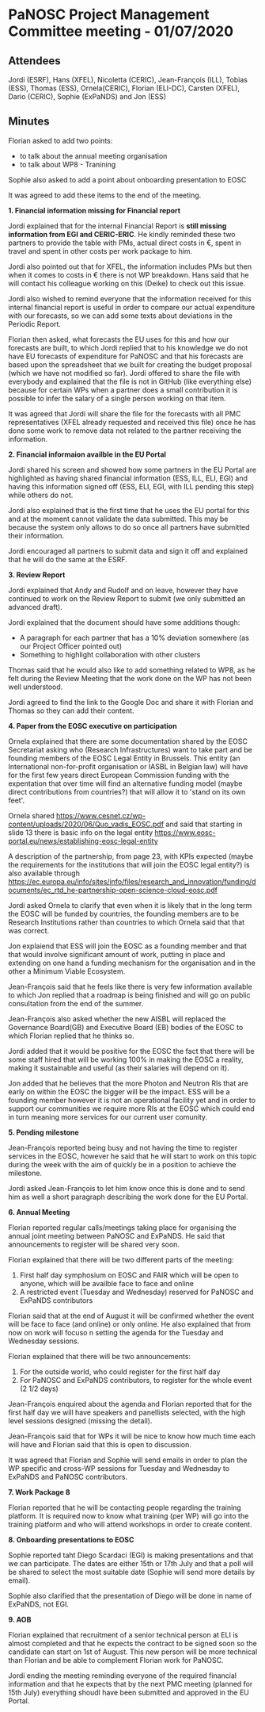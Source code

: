 ﻿PaNOSC Project Management Committee meeting - 01/07/2020
========================================================


Attendees
-------
Jordi (ESRF), Hans (XFEL), Nicoletta (CERIC), Jean-François (ILL), Tobias (ESS), Thomas (ESS), Ornela(CERIC), Florian (ELI-DC), Carsten (XFEL), Dario (CERIC), Sophie (ExPaNDS) and Jon (ESS)


Minutes
-------	

Florian asked to add two points:
 * to talk about the annual meeting organisation
 * to talk about WP8 - Tranining

Sophie also asked to add a point about onboarding presentation to EOSC

It was agreed to add these items to the end of the meeting.

**1. Financial information missing for Financial report**

Jordi explained that for the internal Financial Report is **still missing information from EGI and CERIC-ERIC**. He kindly reminded these two partners to provide the table with PMs, actual direct costs in €, spent in travel and spent in other costs per work package to him.

Jordi also pointed out that for XFEL, the information includes PMs but then when it comes to costs in € there is not WP breakdown. Hans said that he will contact his colleague working on this (Deike) to check out this issue.

Jordi also wished to remind everyone that the information received for this internal financial report is useful in order to compare our actual expenditure with our forecasts, so we can add some texts about deviations in the Periodic Report.

Florian then asked, what forecasts the EU uses for this and how our forecasts are built, to which Jordi replied that to his knowledge we do not have EU forecasts of expenditure for PaNOSC and that his forecasts are based upon the spreadsheet that we built for creating the budget proposal (which we have not modified so far). Jordi offered to share the file with everybody and explained that the file is not in GitHub (like everything else) because for certain WPs when a partner does a small contribution it is possible to infer the salary of a single person working on that item.

It was agreed that Jordi will share the file for the forecasts with all PMC representatives (XFEL already requested and received this file) once he has done some work to remove data not related to the partner receiving the information.

**2. Financial informaion availble in the EU Portal**

Jordi shared his screen and showed how some partners in the EU Portal are highlighted as having shared financial information (ESS, ILL, ELI, EGI) and having this information signed off (ESS, ELI, EGI, with ILL pending this step) while others do not.

Jordi also explained that is the first time that he uses the EU portal for this and at the moment cannot validate the data submitted. This may be because the system only allows to do so once all partners have submitted their information.

Jordi encouraged all partners to submit data and sign it off and explained that he will do the same at the ESRF.

**3. Review Report**

Jordi explained that Andy and Rudolf and on leave, however they have continued to work on the Review Report to submit (we only submitted an advanced draft).

Jordi explained that the document should have some additions though:
* A paragraph for each partner that has a 10% deviation somewhere (as our Project Officer pointed out)
* Something to highlight collaboration with other clusters

Thomas said that he would also like to add something related to WP8, as he felt during the Review Meeting that the work done on the WP has not been well understood.

Jordi agreed to find the link to the Google Doc and share it with Florian and Thomas so they can add their content.

**4. Paper from the EOSC executive on participation**

Ornela explained that there are some documentation shared by the EOSC Secretariat asking who (Research Infrastructures) want to take part and be founding members of the EOSC Legal Entity in Brussels. This entity (an International non-for-profit organisation or IASBL in Belgian law)  will have for the first few years direct European Commission funding with the expentation that over time will find an alternative funding model (maybe direct contributions from countries?) that will allow it to 'stand on its own feet'.

Ornela shared https://www.cesnet.cz/wp-content/uploads/2020/06/Quo_vadis_EOSC.pdf
and said that starting in slide 13 there is basic info on the legal entity
https://www.eosc-portal.eu/news/establishing-eosc-legal-entity

A description of the partnership, from page 23, with KPIs expected (maybe the requirements for the institutions that will join the EOSC legal entity?) is also available through https://ec.europa.eu/info/sites/info/files/research_and_innovation/funding/documents/ec_rtd_he-partnership-open-science-cloud-eosc.pdf

Jordi asked Ornela to clarify that even when it is likely that in the long term the EOSC will be funded by countries, the founding members are to be Research Institutions rather than countries to which Ornela said that that was correct.

Jon explaiend that ESS will join the EOSC as a founding member and that that would involve significant amount of work, putting in place and extending on one hand a funding mechanism for the organisation and in the other a Minimum Viable Ecosystem.

Jean-François said that he feels like there is very few information available to which Jon replied that a roadmap is being finished and will go on public consultation from the end of the summer.

Jean-François also asked whether the new AISBL will replaced the Governance Board(GB) and Executive Board (EB) bodies of the EOSC to which Florian replied that he thinks so.

Jordi added that it would be positive for the EOSC the fact that there will be some staff hired that will be working 100% in making the EOSC a reality, making it sustainable and useful (as their salaries will depend on it).

Jon added that he believes that the more Photon and Neutron RIs that are early on within the EOSC the bigger will be the impact. ESS will be a founding member however it is not an operational facility yet and in order to support our communities we require more RIs at the EOSC which could end in turn meaning more services for our current user comunity.


**5. Pending milestone**

Jean-François reported being busy and not having the time to register services in the EOSC, however he said that he will start to work on this topic during the week with the aim of quickly be in a position to achieve the milestone.

Jordi asked Jean-François to let him know once this is done and to send him as well a short paragraph describing the work done for the EU Portal.

**6. Annual Meeting**

Florian reported regular calls/meetings taking place for organising the annual joint meeting between PaNOSC and ExPaNDS. He said that announcements to register will be shared very soon.

Florian explained that there will be two different parts of the meeting:
1. First half day symphosium on EOSC and FAIR which will be open to anyone, which will be availble face to face and online
2. A restricted event (Tuesday and Wednesday) reserved for PaNOSC and ExPaNDS contributors

Florian said that at the end of August it will be confirmed whether the event will be face to face (and online) or only online. He also explained that from now on work will focuso n setting the agenda for the Tuesday and Wednesday sessions.

Florian explained that there will be two announcements:
1. For the outside world, who could register for the first half day
2. For PaNOSC and ExPaNDS contributors, to register for the whole event (2 1/2 days)

Jean-François enquired about the agenda and Florian reported that for the first half day we will have  speakers and panellists selected, with the high level sessions designed (missing the detail).

Jean-François said that for WPs it will be nice to know how much time each will have and Florian said that this is open to discussion.

It was agreed that Florian and Sophie will send emails in order to plan the WP specific and cross-WP sessions for Tuesday and Wednesday to ExPaNDS and PaNOSC contributors.

**7. Work Package 8**

Florian reported that he will be contacting people regarding the training platform. It is required now to know what training (per WP) will go into the training platform and who will attend workshops in order to create content.


**8. Onboarding presentations to EOSC**

Sophie reported taht Diego Scardaci (EGI) is making presentations and that we can participate. The dates are either 15th or 17th July and that a poll will be shared to select the most suitable date (Sophie will send more details by email).

Sophie also clarified that the presentation of Diego will be done in name of ExPaNDS, not EGI.

**9. AOB**

Florian explained that recruitment of a senior technical person at ELI is almost completed and that he expects the contract to be signed soon so the candidate can start on 1st of August. This new person will be more technical than Florian and be able to complement Florian work for PaNOSC.

Jordi ending the meeting reminding everyone of the required financial information and that he expects that by the next PMC meeting (planned for 15th July) everything shoudl have been submitted and approved in the EU Portal.















